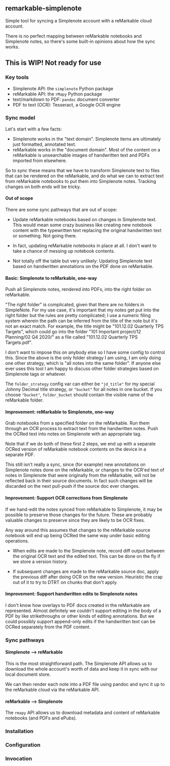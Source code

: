 ## remarkable-simplenote

Simple tool for syncing a Simplenote account with a reMarkable
cloud account.

There is no perfect mapping between reMarkable notebooks and 
Simplenote notes, so there's some built-in opinions about how
the sync works. 

## This is WIP! Not ready for use

### Key tools

* Simplenote API: the `simplenote` Python package
* reMarkable API: the `rMapy` Python package
* text/markdown to PDF: `pandoc` document converter
* PDF to text (OCR): Tesseract, a Google OCR engine

### Sync model 

Let's start with a few facts: 

* Simplenote works in the "text domain". Simplenote items are 
ultimately just formatted, annotated text.
* reMarkable works in the "document domain". Most of the content
on a reMarkable is unsearchable images of handwritten text and
PDFs imported from elsewhere.

So to sync these means that we have to transform Simplenote text
to files that can be rendered on the reMarkable, and do what we
can to extract text from reMarkable notebooks to put them into
Simplenote notes. Tracking changes on both ends will be tricky. 

#### Out of scope 

There are some sync pathways that are out of scope: 

* Update reMarkable notebooks based on changes in Simplenote
  text. This would mean some crazy business like creating new
  notebook content with the typewritten text replacing the
  original handwritten text or something. Not going there. 

* In fact, updating reMarkable notebooks in place at all. I don't
  want to take a chance of messing up notebook contents. 

* Not totally off the table but very unlikely: Updating
  Simplenote text based on handwritten annotations on the PDF
  done on reMarkable.  

#### Basic: Simplenote to reMarkable, one-way

Push all Simplenote notes, rendered into PDFs, into the right
folder on reMarkable. 

"The right folder" is complicated, given that there are no folders
in SimpleNote. For my use case, it's important that my notes get
put into the right folder but the rules are pretty complicated; I 
use a numeric filing system wherein the path can be inferred from
the title of the note but it's not an exact match. For example, 
the title might be "101.12.02 Quarterly TPS Targets", which could
go into the folder "101 Important project/12 Planning/02 Q4 2020/" as a 
file called "101.12.02 Quarterly TPS Targets.pdf".

I don't want to impose this on anybody else so I have some config to 
control this. Since the above is the only folder strategy I am using, 
I am only doing one other strategy, which is "all notes into the same
folder". If anyone else ever uses this tool I am happy to discuss other
folder strategies based on Simplenote tags or whatever.

The `folder_strategy` config var can either be `"jd_title"` for my special
Johnny Decimal title strategy, or `"bucket"` for all notes in one bucket. If you 
choose `"bucket"`, `folder_bucket` should contain the visible name of the 
reMarkable folder.


#### Improvement: reMarkable to Simplenote, one-way

Grab notebooks from a specified folder on the reMarkable. Run
them through an OCR process to extract text from the handwritten
notes. Push the OCRed text into notes on Simplenote with an
appropriate tag.

Note that if we do both of these first 2 steps, we end up with a
separate OCRed version of reMarkable notebook contents on the
device in a separate PDF. 

This still isn't really a sync, since (for example) new
annotations on Simplenote notes done on the reMarkable, or
changes to the OCR'ed text of notes in Simplenote that were
originally from the reMarkable, will not be reflected back in
their source documents. In fact such changes will be discarded on
the next pull-push if the source doc ever changes. 

#### Improvement: Support OCR corrections from Simplenote

If we hand-edit the notes synced from reMarkable to Simplenote,
it may be possible to preserve those changes for the future.
These are probably valuable changes to preserve since they are
likely to be OCR fixes. 

Any way around this assumes that changes to the reMarkable 
source notebook will end up being OCRed the same way under basic
editing operations. 

* When edits are made to the Simplenote note, record diff output
  between the original OCR text and the edited text. This can be 
  done on the fly if we store a version history. 

* If subsequent changes are made to the reMarkable source doc,
  apply the previous diff after doing OCR on the new version.
  Heuristic the crap out of it to try to DTRT on chunks that
  don't apply. 

#### Improvement: Support handwritten edits to Simplenote notes

I don't know how overlays to PDF docs created in the reMarkable
are represented. Almost definitely we couldn't support editing in
the body of a PDF by like strikethroughs or other kinds of
editing annotations.  But we could possibly support append-only
edits if the handwritten text can be OCRed separately from the 
PDF content. 

### Sync pathways

#### Simplenote --> reMarkable

This is the most straightforward path. The Simplenote API allows
us to download the whole account's worth of data and keep it in
sync with our local document store.

We can then render each note into a PDF file using pandoc and
sync it up to the reMarkable cloud via the reMarkable API. 

#### reMarkable --> Simplenote

The `rmapy` API allows us to download metadata and content of
reMarkable notebooks (and PDFs and ePubs).

### Installation

### Configuration

### Invocation

### 
